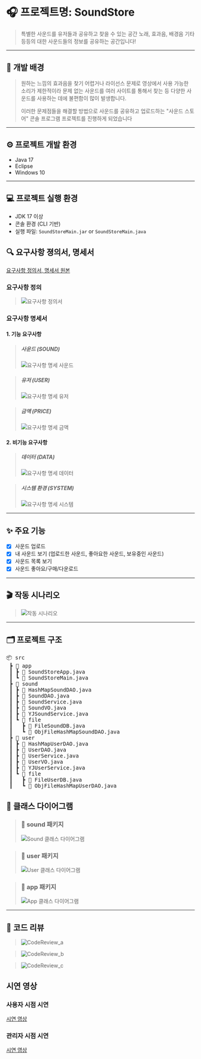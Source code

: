 # 🎧 프로젝트명: SoundStore

> 특별한 사운드를 유저들과 공유하고 찾을 수 있는 공간
> 노래, 효과음, 배경음 기타 등등의 대한 사운드들의 정보를 공유하는 공간입니다!

---

## 🧠 개발 배경

> 원하는 느낌의 효과음을 찾기 어렵거나 라이선스 문제로 영상에서 사용 가능한 소리가 제한적이라
> 문제 없는 사운드를 여러 사이트를 통해서 찾는 등 다양한 사운드를 사용하는 데에 불편함이 많이 발생합니다.
> 
> 이러한 문제점들을 해결할 방법으로 사운드를 공유하고 업로드하는 "사운드 스토어" 콘솔 프로그램 프로젝트를 진행하게 되었습니다

---

## ⚙️ 프로젝트 개발 환경

- Java 17
- Eclipse
- Windows 10

---

## 💻 프로젝트 실행 환경

- JDK 17 이상
- 콘솔 환경 (CLI 기반)
- 실행 파일: `SoundStoreMain.jar` or `SoundStoreMain.java`


## 🔍 요구사항 졍의서, 명세서
[요구사항 정의서, 명세서 원본](https://docs.google.com/spreadsheets/d/1eLR46TsCTyzi2-oHuJ4Jh1tjbZ6jeBRgaJTdUylKOZY/edit?usp=sharing)

### 요구사항 정의
> ![요구사항 정의서](./imgs/RequirementsDefinition.png)

### 요구사항 명세서
#### 1. 기능 요구사항
> ##### 사운드 (SOUND)
> ![요구사항 명세 사운드](./imgs/RequirementsSpecification_Sound.png)

> ##### 유저 (USER)
> ![요구사항 명세 유저](./imgs/RequirementsSpecification_User.png)

> ##### 금액 (PRICE)
> ![요구사항 명세 금액](./imgs/RequirementsSpecification_Price.png)


#### 2. 비기능 요구사항

> ##### 데이터 (DATA)
> ![요구사항 명세 데이터](./imgs/RequirementsSpecification_Data.png)

> ##### 시스템 환경 (SYSTEM)
> ![요구사항 명세 시스템](./imgs/RequirementsSpecification_System.png)
---

## ✨ 주요 기능

- [x] 사운드 업로드
- [x] 내 사운드 보기 (업로드한 사운드, 좋아요한 사운드, 보유중인 사운드)
- [x] 사운드 목록 보기
- [x] 사운드 좋아요/구매/다운로드

---

## 🎬 작동 시나리오

> ![작동 시나리오](./imgs/Scenario.png)

---

## 🗂️ 프로젝트 구조

<pre>
📦 src
 ┣ 📁 app
 ┃ ┣ 📄 SoundStoreApp.java
 ┃ ┗ 📄 SoundStoreMain.java
 ┣ 📁 sound
 ┃ ┣ 📄 HashMapSoundDAO.java
 ┃ ┣ 📄 SoundDAO.java
 ┃ ┣ 📄 SoundService.java
 ┃ ┣ 📄 SoundVO.java
 ┃ ┣ 📄 YJSoundService.java
 ┃ ┗ 📁 file
 ┃   ┣ 📄 FileSoundDB.java
 ┃   ┗ 📄 ObjFileHashMapSoundDAO.java
 ┣ 📁 user
 ┃ ┣ 📄 HashMapUserDAO.java
 ┃ ┣ 📄 UserDAO.java
 ┃ ┣ 📄 UserService.java
 ┃ ┣ 📄 UserVO.java
 ┃ ┣ 📄 YJUserService.java
 ┃ ┗ 📁 file
 ┃   ┣ 📄 FileUserDB.java
 ┃   ┗ 📄 ObjFileHashMapUserDAO.java
</pre>

## 🧭 클래스 다이어그램

> ### 📁 sound 패키지  
> ![Sound 클래스 다이어그램](./imgs/ClassDiagram_PackageSound.png)

> ### 📁 user 패키지  
> ![User 클래스 다이어그램](./imgs/ClassDiagram_PackageUser.png)

> ### 📁 app 패키지  
> ![App 클래스 다이어그램](./imgs/ClassDiagram_PackageApp.png)

---

## 📑 코드 리뷰

> ![CodeReview_a](./imgs/CodeReview_a.png)

> ![CodeReview_b](./imgs/CodeReview_b.png)

> ![CodeReview_c](./imgs/CodeReview_c.png)

## 시연 영상
### 사용자 시점 시연
[시연 영상](https://www.youtube.com/watch?v=NEphpE_5sUg)

### 관리자 시점 시연
[시연 영상](https://www.youtube.com/watch?v=hyDJbIjmpTA)
